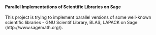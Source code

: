 <h4>Parallel Implementations of Scientific Libraries on Sage</h4>
<p>This project is trying to implement parallel versions of some well-known scientific libraries - GNU Scientif Library, BLAS, LAPACK on Sage (http://www.sagemath.org/).</p>
